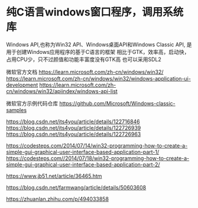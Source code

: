 # 纯C语言windows窗口程序，调用系统库

Windows API,也称为Win32 API、Windows桌面API和Windows Classic API,
是用于创建Windows应用程序的基于C语言的框架
相比于GTK，效率高，启动快，占用CPU少，只不过颜值和功能丰富度没有GTK高
也可以采用SDL2

微软官方文档
https://learn.microsoft.com/zh-cn/windows/win32/
https://learn.microsoft.com/zh-cn/windows/win32/windows-application-ui-development
https://learn.microsoft.com/zh-cn/windows/win32/apiindex/windows-api-list

微软官方示例代码仓库
https://github.com/Microsoft/Windows-classic-samples

https://blog.csdn.net/its4you/article/details/122716846
https://blog.csdn.net/its4you/article/details/122726939
https://blog.csdn.net/its4you/article/details/122726963

https://codesteps.com/2014/07/14/win32-programming-how-to-create-a-simple-gui-graphical-user-interface-based-application-part-1/
https://codesteps.com//2014/07/18/win32-programming-how-to-create-a-simple-gui-graphical-user-interface-based-application-part-2/


https://www.jb51.net/article/36465.htm

https://blog.csdn.net/farmwang/article/details/50603608

https://zhuanlan.zhihu.com/p/494033858